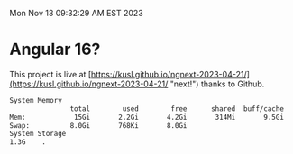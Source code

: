 Mon Nov 13 09:32:29 AM EST 2023

# Angular 16?


This project is live at [https://kusl.github.io/ngnext-2023-04-21/](https://kusl.github.io/ngnext-2023-04-21/ "next!") thanks to Github.

```bash
System Memory
               total        used        free      shared  buff/cache   available
Mem:            15Gi       2.2Gi       4.2Gi       314Mi       9.5Gi        13Gi
Swap:          8.0Gi       768Ki       8.0Gi
System Storage
1.3G	.
```
